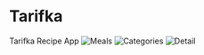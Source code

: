 # Tarifka
Tarifka Recipe App
![Meals](https://user-images.githubusercontent.com/107304926/198720588-ab2c0f97-9ffe-470b-b511-caff5b645dd0.png)
![Categories](https://user-images.githubusercontent.com/107304926/198720626-6cf64ef0-eb3f-4ed7-a8fc-33bffbf4591e.png)
![Detail](https://user-images.githubusercontent.com/107304926/198720631-7d10ce90-6fdf-4b13-833b-a9ce8d7de3d8.png)
